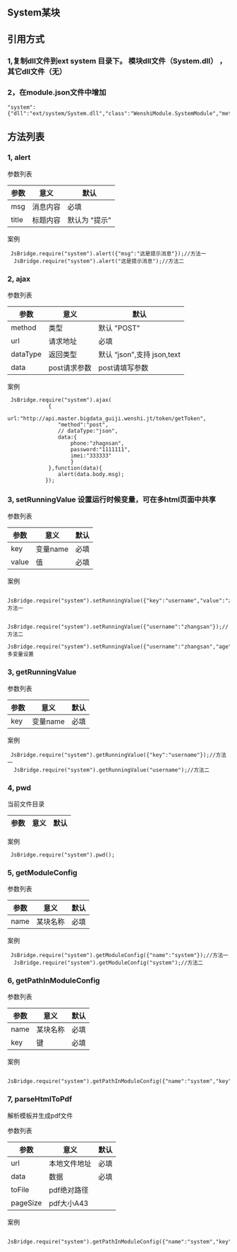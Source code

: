 ## System某块

## 引用方式

### 1,复制dll文件到ext system 目录下。 模块dll文件（System.dll） ，其它dll文件（无）

### 2，在module.json文件中增加

```
"system":{"dll":"ext/system/System.dll","class":"WenshiModule.SystemModule","methods":"alert,ajax,setRunningValue,getRunningValue"}

```

## 方法列表

### 1, alert

参数列表


参数|意义|默认
---|---|---
msg|消息内容|必填
title|标题内容| 默认为 "提示"

案例

```
 JsBridge.require("system").alert({"msg":"这是提示消息"});//方法一
  JsBridge.require("system").alert("这是提示消息");//方法二
```
### 2, ajax

参数列表


参数|意义|默认
---|---|---
method|类型|默认 "POST"
url|请求地址| 必填
dataType|返回类型| 默认 “json”,支持 json,text
data|post请求参数|post请填写参数

案例

```
 JsBridge.require("system").ajax(
			 {
				url:"http://api.master.bigdata_guiji.wenshi.jt/token/getToken",
				"method":"post",
				// dataType:"json",
				data:{
					phone:"zhagnsan",
					password:"1111111",
					imei:"333333"
					}
			 },function(data){
				alert(data.body.msg);
			});
```

### 3, setRunningValue  设置运行时候变量，可在多html页面中共享

参数列表


参数|意义|默认
---|---|---
key|变量name| 必填
value|值| 必填
 

案例

```
 JsBridge.require("system").setRunningValue({"key":"username","value":"zhangsan"});//方法一
 
 JsBridge.require("system").setRunningValue({"username":"zhangsan"});//方法二
 JsBridge.require("system").setRunningValue({"username":"zhangsan","age":"18"});//多变量设置
```

### 3, getRunningValue   

参数列表


参数|意义|默认
---|---|---
key|变量name| 必填
 
 

案例

```
 JsBridge.require("system").getRunningValue({"key":"username"});//方法一
  JsBridge.require("system").getRunningValue("username");//方法二
```

### 4, pwd   

当前文件目录


参数|意义|默认
---|---|---

 
 

案例

```
 JsBridge.require("system").pwd();
```


### 5, getModuleConfig   

参数列表


参数|意义|默认
---|---|---
name|某块名称| 必填
 
 

案例

```
 JsBridge.require("system").getModuleConfig({"name":"system"});//方法一
  JsBridge.require("system").getModuleConfig("system");//方法二
```


### 6, getPathInModuleConfig   

参数列表


参数|意义|默认
---|---|---
name|某块名称| 必填
 key|键| 必填
 

案例

```
 JsBridge.require("system").getPathInModuleConfig({"name":"system","key":"image_dir"});
```

### 7, parseHtmlToPdf   

解析模板并生成pdf文件

参数列表


参数|意义|默认
---|---|---
url|本地文件地址| 必填
 data|数据| 必填
 toFile|pdf绝对路径|
 pageSize|pdf大小A43|
 

案例

```
 JsBridge.require("system").getPathInModuleConfig({"name":"system","key":"image_dir"});
```
